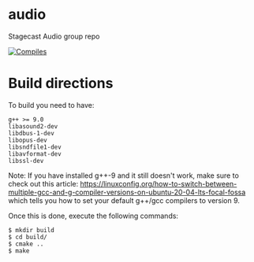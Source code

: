 # audio
Stagecast Audio group repo

[![Compiles](https://github.com/stanford-stagecast/audio/workflows/Compile/badge.svg?event=push)](https://github.com/stanford-stagecast/audio/actions)

# Build directions

To build you need to have:
```
g++ >= 9.0
libasound2-dev
libdbus-1-dev
libopus-dev
libsndfile1-dev
libavformat-dev
libssl-dev
```
Note: If you have installed g++-9 and it still doesn't work,
make sure to check out this article: https://linuxconfig.org/how-to-switch-between-multiple-gcc-and-g-compiler-versions-on-ubuntu-20-04-lts-focal-fossa
which tells you how to set your default g++/gcc compilers to version 9.

Once this is done, execute the following commands:
```
$ mkdir build
$ cd build/
$ cmake ..
$ make
```
